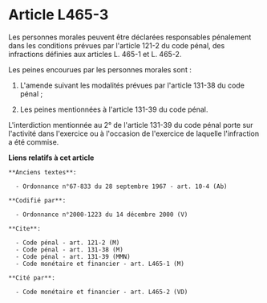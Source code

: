 # Article L465-3

Les personnes morales peuvent être déclarées responsables pénalement dans les conditions prévues par l'article 121-2 du code
pénal, des infractions définies aux articles L. 465-1 et L. 465-2.

Les peines encourues par les personnes morales sont :

1. L'amende suivant les modalités prévues par l'article 131-38 du code pénal ;

2. Les peines mentionnées à l'article 131-39 du code pénal.

L'interdiction mentionnée au 2° de l'article 131-39 du code pénal porte sur l'activité dans l'exercice ou à l'occasion de
l'exercice de laquelle l'infraction a été commise.

**Liens relatifs à cet article**

	**Anciens textes**:

	  - Ordonnance n°67-833 du 28 septembre 1967 - art. 10-4 (Ab)

	**Codifié par**:

	  - Ordonnance n°2000-1223 du 14 décembre 2000 (V)

	**Cite**:

	  - Code pénal - art. 121-2 (M)
	  - Code pénal - art. 131-38 (M)
	  - Code pénal - art. 131-39 (MMN)
	  - Code monétaire et financier - art. L465-1 (M)

	**Cité par**:

	  - Code monétaire et financier - art. L465-2 (VD)
